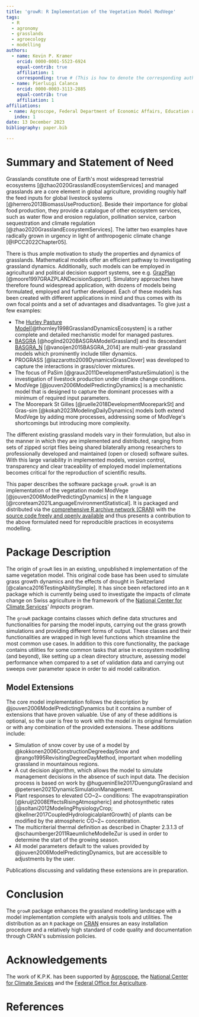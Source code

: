```yaml
---
title: 'growR: R Implementation of the Vegetation Model ModVege'
tags:
  - R
  - agronomy
  - grasslands
  - agroecology
  - modelling
authors:
  - name: Kevin P. Kramer
    orcid: 0000-0001-5523-6924
    equal-contrib: true
    affiliation: 1
    corresponding: true # (This is how to denote the corresponding author)
  - name: Pierluigi Calanca
    orcid: 0000-0003-3113-2885
    equal-contrib: true
    affiliation: 1
affiliations:
 - name: Agroscope, Federal Department of Economic Affairs, Education and Research, Switzerland
   index: 1
date: 13 December 2023
bibliography: paper.bib

---
```


# Summary and Statement of Need

Grasslands constitute one of Earth's most widespread terrestrial ecosystems 
[@zhao2020GrasslandEcosystemServices] and managed grasslands are a core 
element in global agriculture, providing roughly half the feed inputs for 
global livestock systems [@herrero2013BiomassUseProduction].
Beside their importance for global food production, they provide a catalogue 
of other ecosystem services, such as water flow and erosion regulation, 
pollination service, carbon sequestration and climate regulation 
[@zhao2020GrasslandEcosystemServices].
The latter two examples have radically grown in urgency in light of 
anthropogenic climate change [@IPCC2022Chapter05].

There is thus ample motivation to study the properties and dynamics of 
grasslands.
Mathematical models offer an efficient pathway to investigating grassland 
dynamics.
Additionally, such models can be employed in agricultural and political 
decision support systems, see e.g. [GrazPlan](https://grazplan.csiro.au/) 
[@moore1997GRAZPLANDecisionSupport].
Simulatory approaches have therefore found widespread application, with 
dozens of models being formulated, employed and further developed.
Each of these models has been created with different applications in mind 
and thus comes with its own focal points and a set of advantages and 
disadvantages.
To give just a few examples:

- The [Hurley Pasture Model](https://sites.massey.ac.nz/hurleypasturemodel/hurley-pasture-model/)[@thornley1998GrasslandDynamicsEcosystem]
  is a rather complete and detailed mechanistic model for managed pastures.
- [BASGRA](https://github.com/davcam/BASGRA/) [@hoglind2020BASGRAModelGrassland] 
  and its descendant [BASGRA_N](https://github.com/MarcelVanOijen/BASGRA_N) 
  [@vanoijen2015BASGRA_2014] are multi-year grassland models which 
  prominently include tiller dynamics.
- PROGRASS [@lazzarotto2009DynamicsGrassClover] was developed to capture the 
  interactions in grass/clover mixtures.
- The focus of PaSim [@graux2011DevelopmentPastureSimulation] is the 
  investigation of livestock production under climate change conditions.
- ModVege [@jouven2006ModelPredictingDynamics] is a mechanistic model 
  that is designed to capture the dominant processes with a minimum of 
  required input parameters.
- The Moorepark St Gilles [@ruelle2018DevelopmentMooreparkSt] and 
  Gras-sim [@kokah2023ModelingDailyDynamics] models both extend 
  ModVege by adding more processes, addressing some of ModVege's shortcomings 
  but introducing more complexity.

The different existing grassland models vary in their formulation, but also 
in the manner in which they are implemented and distributed, ranging from 
sets of zipped script files being shared bilaterally among researchers to 
professionally developed and maintained (open or closed) software suites.
With this large variability in implemented models, version control, 
transparency and clear traceability of employed model implementations becomes 
critical for the reproduction of scientific results.

This paper describes the software package `growR`.
`growR` is an implementation of the vegetation model 
ModVege [@jouven2006ModelPredictingDynamics] in the `R` language 
[@rcoreteam2021LanguageEnvironmentStatistical].
It is packaged and distributed via the 
[comprehensive R archive network (CRAN)](https://cran.r-project.org/) with 
the [source code freely and openly 
available](https://github.com/kuadrat/growr) and thus presents a contribution 
to the above formulated need for reproducible practices in ecosystems modelling.

# Package Description

The origin of `growR` lies in an existing, unpublished `R` implementation of 
the same vegetation model.
This original code base has been used to simulate grass growth dynamics and 
the effects of drought in Switzerland [@calanca2016TestingAbilitySimple].
It has since been refactored into an `R` package which is currently being 
used to investigate the impacts of climate change on Swiss agriculture in the 
framework of the [National Center for Climate Services](https://www.nccs.admin.ch/nccs/de/home/klimawandel-und-auswirkungen/nccs-impacts.html)' 
*Impacts* program.

The `growR` package contains classes which define data structures and 
functionalities for parsing the model inputs, carrying out the grass growth 
simulations and providing different forms of output.
These classes and their functionalities are wrapped in high level functions 
which streamline the most common use cases.
In addition to this core functionality, the package contains utilities for 
some common tasks that arise in ecosystem modelling (and beyond), like setting 
up a clean directory structure, assessing model performance when compared to 
a set of validation data and carrying out sweeps over parameter space in 
order to aid model calibration.

## Model Extensions

The core model implementation follows the description by 
@jouven2006ModelPredictingDynamics but it contains a number of extensions 
that have proven valuable.
Use of any of these additions is optional, so the user is free to work with 
the model in its original formulation or with any combination of the provided 
extensions.
These additions include:

- Simulation of snow cover by use of a model by 
  @kokkonen2006ConstructionDegreedaySnow and 
  @rango1995RevisitingDegreeDayMethod, important when modelling grassland in 
  mountainous regions.
- A cut decision algorithm, which allows the model to simulate management 
  decisions in the absence of such input data. The decision process is based 
  on work by @hugueninElie2017DuengungGrasland and @petersen2021DynamicSimulationManagement.
- Plant responses to elevated CO~2~ conditions: The evapotranspiration 
  [@kruijt2008EffectsRisingAtmospheric] and photosynthetic rates 
  [@soltani2012ModelingPhysiologyCrop; @kellner2017CoupledHydrologicalplantGrowth] 
  of plants can be modified by the atmospheric CO~2~ concentration.
- The multicriterial thermal definition as described in Chapter 2.3.1.3 of 
  @schaumberger2011RaeumlicheModelleZur is used in order to determine the 
  start of the growing season.
- All model parameters default to the values provided by 
  @jouven2006ModelPredictingDynamics, but are accessible to adjustments by 
  the user.

Publications discussing and validating these extensions are in preparation.

# Conclusion

The `growR` package enhances the grassland modelling landscape with a model 
implementation complete with analysis tools and utilities.
The distribution as an `R` package on [CRAN](https://cran.r-project.org/) 
ensures an easy installation procedure and a relatively high standard of code 
quality and documentation through CRAN's submission policies.

# Acknowledgements

The work of K.P.K. has been supported by 
[Agroscope](https://www.agroscope.admin.ch/), the [National Center for 
Climate Sevices](https://www.nccs.admin.ch/nccs/de/home.html) and the 
[Federal Office for Agriculture](https://www.blw.admin.ch/blw/en/home.html).

# References

